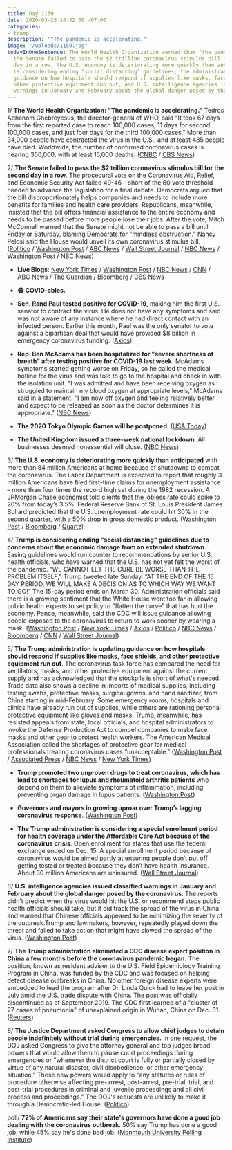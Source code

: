 ```yaml
---
title: Day 1159
date: 2020-03-23 14:32:00 -07:00
categories:
- trump
description: '"The pandemic is accelerating."'
image: "/uploads/1159.jpg"
todayInOneSentence: The World Health Organization warned that "the pandemic is accelerating";
  the Senate failed to pass the $2 trillion coronavirus stimulus bill for the second
  day in a row; the U.S. economy is deteriorating more quickly than anticipated; Trump
  is considering ending "social distancing" guidelines; the administration is updating
  guidance on how hospitals should respond if supplies like masks, face shields, and
  other protective equipment run out; and U.S. intelligence agencies issued classified
  warnings in January and February about the global danger posed by the coronavirus.
---
```


1/ **The World Health Organization: "The pandemic is accelerating."** Tedros Adhanom Ghebreyesus, the director-general of WHO, said “It took 67 days from the first reported case to reach 100,000 cases, 11 days for second 100,000 cases, and just four days for the third 100,000 cases." More than 34,000 people have contracted the virus in the U.S., and at least 485 people have died. Worldwide, the number of confirmed coronavirus cases is nearing 350,000, with at least 15,000 deaths. ([CNBC](https://www.cnbc.com/2020/03/23/coronavirus-pandemic-is-accelerating-as-cases-eclipse-350000-who-says.html) / [CBS News](https://www.cbsnews.com/live-updates/coronavirus-disease-covid-19-latest-news-deaths-2020-03-23/))

2/ **The Senate failed to pass the $2 trillion coronavirus stimulus bill for the second day in a row**. The procedural vote on the Coronavirus Aid, Relief, and Economic Security Act failed 49-46 – short of the 60 vote threshold needed to advance the legislation for a final debate. Democrats argued that the bill disproportionately helps companies and needs to include more benefits for families and health care providers. Republicans, meanwhile, insisted that the bill offers financial assistance to the entire economy and needs to be passed before more people lose their jobs. After the vote, Mitch McConnell warned that the Senate might not be able to pass a bill until Friday or Saturday, blaming Democrats for "mindless obstruction." Nancy Pelosi said the House would unveil its own coronavirus stimulus bill. ([Politico](https://www.politico.com/news/2020/03/23/senate-coronavirus-rescue-package-143799) / [Washington Post](https://www.washingtonpost.com/us-policy/2020/03/23/trump-coronavirus-senate-economic-stimulus/) / [ABC News](https://abcnews.go.com/Politics/senate-showdown-pandemic-relief-stalls-pelosi-preps-democraticbill/story?id=69749675&cid=clicksource_4380645_2_heads_hero_live_hero_related) / [Wall Street Journal](https://www.wsj.com/articles/senate-resumes-talks-after-blocking-coronavirus-rescue-package-11584966436?mod=hp_lead_pos2) / [NBC News](https://www.nbcnews.com/politics/congress/congress-deadlocked-over-massive-corona-virus-stimulus-bill-talks-ongoing-n1166501) / [Washington Post](https://www.washingtonpost.com/us-policy/2020/03/22/vast-coronavirus-stimulus-bill-limbo-crunch-times-arrives-capitol-hill/) / [NBC News](https://www.nbcnews.com/politics/congress/top-democrats-say-they-re-not-yet-ready-sign-coronavirus-n1166021))

* **Live Blogs**: [New York Times](https://www.nytimes.com/2020/03/23/world/coronavirus-updates-usa-world.html) / [Washington Post](https://www.washingtonpost.com/us-policy/2020/03/23/trump-coronavirus-senate-economic-stimulus/) / [NBC News](https://www.nbcnews.com/health/health-news/live-blog/coronavirus-updates-stimulus-bill-fails-senate-canada-australia-pull-out-n1166286) / [CNN](https://www.cnn.com/2020/03/23/politics/coronavirus-economic-stimulus-senate/index.html) / [ABC News](https://abcnews.go.com/Politics/coronavirus-government-response-updates-klobuchars-husband-tests-positive/story?id=69745713) / [The Guardian](https://www.theguardian.com/us-news/live/2020/mar/23/coronavirus-us-live-news-updates-donald-trump-fauci-us-cities-spike-cases) / [Bloomberg](https://www.bloomberg.com/news/articles/2020-03-23/senate-set-for-more-showdown-votes-on-stimulus-congress-update?srnd=premium) / [CBS News](https://www.cbsnews.com/live-updates/coronavirus-disease-covid-19-latest-news-deaths-2020-03-23/)

* **😷 COVID-ables.**

* **Sen. Rand Paul tested positive for COVID-19**, making him the first U.S. senator to contract the virus. He does not have any symptoms and said was not aware of any instance where he had direct contact with an infected person. Earlier this month, Paul was the only senator to vote against a bipartisan deal that would have provided $8 billion in emergency coronavirus funding. ([Axios](https://www.axios.com/rand-paul-coronavirus-847b3df1-92bc-4ee6-833b-952d16f3ee3f.html))

* **Rep. Ben McAdams has been hospitalized for "severe shortness of breath" after testing positive for COVID-19 last week.** McAdams symptoms started getting worse on Friday, so he called the medical hotline for the virus and was told to go to the hospital and check in with the isolation unit. "I was admitted and have been receiving oxygen as I struggled to maintain my blood oxygen at appropriate levels," McAdams said in a statement. "I am now off oxygen and feeling relatively better and expect to be released as soon as the doctor determines it is appropriate." ([NBC News](https://www.nbcnews.com/politics/congress/rep-ben-mcadams-hospitalized-after-coronavirus-positive-test-n1166361))

* **The 2020 Tokyo Olympic Games will be postponed**. ([USA Today](https://www.usatoday.com/story/sports/olympics/2020/03/23/olympics-2020-ioc-member-tokyo-games-postponed-dick-pound-coronavirus/2899848001/))

* **The United Kingdom issued a three-week national lockdown**. All businesses deemed nonessential will close. ([NBC News](https://www.nbcnews.com/news/world/uk-government-imposes-3-week-national-lockdown-enforced-police-contain-n1167141))

3/ **The U.S. economy is deteriorating more quickly than anticipated** with more than 84 million Americans at home because of shutdowns to combat the coronavirus. The Labor Department is expected to report that roughly 3 million Americans have filed first-time claims for unemployment assistance – more than four times the record high set during the 1982 recession. A JPMorgan Chase economist told clients that the jobless rate could spike to 20% from today’s 3.5%. Federal Reserve Bank of St. Louis President James Bullard predicted that the U.S. unemployment rate could hit 30% in the second quarter, with a 50% drop in gross domestic product. ([Washington Post](https://www.washingtonpost.com/business/2020/03/20/us-economy-deteriorating-faster-than-anticipated-80-million-americans-forced-stay-home/) / [Bloomberg](https://www.bloomberg.com/news/articles/2020-03-22/fed-s-bullard-says-u-s-jobless-rate-may-soar-to-30-in-2q?sref=MIBMEEoj) / [Quartz](https://qz.com/1823251/coronavirus-could-leave-30-percent-of-us-workers-jobless-fed-pres-says/))

4/ **Trump is considering ending "social distancing" guidelines due to concerns about the economic damage from an extended shutdown**. Easing guidelines would run counter to recommendations by senior U.S. health officials, who have warned that the U.S. has not yet felt the worst of the pandemic. “WE CANNOT LET THE CURE BE WORSE THAN THE PROBLEM ITSELF,” Trump tweeted late Sunday. “AT THE END OF THE 15 DAY PERIOD, WE WILL MAKE A DECISION AS TO WHICH WAY WE WANT TO GO!” The 15-day period ends on March 30. Administration officials said there is a growing sentiment that the White House went too far in allowing public health experts to set policy to "flatten the curve" that has hurt the economy. Pence, meanwhile, said the CDC will issue guidance allowing people exposed to the coronavirus to return to work sooner by wearing a mask. ([Washington Post](https://www.washingtonpost.com/politics/trump-signals-growing-weariness-with-social-distancing-and-other-steps-advocated-by-health-officials/2020/03/23/0920ea0a-6cfc-11ea-a3ec-70d7479d83f0_story.html) / [New York Times](https://www.nytimes.com/2020/03/23/us/politics/trump-coronavirus-restrictions.html) / [Axios](https://www.axios.com/coronavirus-economy-recession-donald-trump-0b5ab109-1a5e-4397-b54b-5f17d802c029.html) / [Politico](https://www.politico.com/news/2020/03/23/trump-coronavirus-lockdown-skepticism-143800) / [NBC News](https://www.nbcnews.com/politics/white-house/tensions-brewing-inside-white-house-over-economic-consequences-coronavirus-response-n1166671) / [Bloomberg](https://www.bloomberg.com/news/articles/2020-03-23/trump-weighs-easing-stay-at-home-advice-to-curb-economic-rout?sref=MIBMEEoj) / [CNN](https://www.cnn.com/2020/03/23/politics/trump-coronavirus-15-days-social-distancing/index.html) / [Wall Street Journal](https://www.wsj.com/articles/trump-considers-easing-social-distancing-guidelines-to-boost-economy-11584986183?mod=hp_lead_pos1))

5/ **The Trump administration is updating guidance on how hospitals should respond if supplies like masks, face shields, and other protective equipment run out**. The coronavirus task force has compared the need for ventilators, masks, and other protective equipment against the current supply and has acknowledged that the stockpile is short of what's needed. Trade data also shows a decline in imports of medical supplies, including testing swabs, protective masks, surgical gowns, and hand sanitizer, from China starting in mid-February. Some emergency rooms, hospitals and clinics have already run out of supplies, while others are rationing personal protective equipment like gloves and masks. Trump, meanwhile, has resisted appeals from state, local officials, and hospital administrators to invoke the Defense Production Act to compel companies to make face masks and other gear to protect health workers. The American Medical Association called the shortages of protective gear for medical professionals treating coronavirus cases “unacceptable.” ([Washington Post](https://www.washingtonpost.com/health/government-scrambling-to-advise-hospitals-that-run-out-of-basic-supplies/2020/03/21/d9c36702-6b88-11ea-abef-020f086a3fab_story.html) / [Associated Press](https://apnews.com/6d9382c1e8ee36f9ed1a4dfe7815ceb1) / [NBC News](https://www.nbcnews.com/politics/congress/american-medical-association-head-lack-protective-gear-unacceptable-n1165356) / [New York Times](https://www.nytimes.com/2020/03/21/business/coronavirus-masks-hanes-trump.html))

* **Trump promoted two unproven drugs to treat coronavirus, which has lead to shortages for lupus and rheumatoid arthritis patients** who depend on them to alleviate symptoms of inflammation, including preventing organ damage in lupus patients. ([Washington Post](https://www.washingtonpost.com/business/2020/03/20/hospitals-doctors-are-wiping-out-supplies-an-unproven-coronavirus-treatment/))

* **Governors and mayors in growing uproar over Trump’s lagging coronavirus response**. ([Washington Post](https://www.washingtonpost.com/politics/governors-and-mayors-in-growing-uproar-over-trumps-lagging-coronavirus-response/2020/03/22/98ac569a-6c49-11ea-a3ec-70d7479d83f0_story.html))

* **The Trump administration is considering a special enrollment period for health coverage under the Affordable Care Act because of the coronavirus crisis**. Open enrollment for states that use the federal exchange ended on Dec. 15. A special enrollment period because of coronavirus would be aimed partly at ensuring people don’t put off getting tested or treated because they don’t have health insurance. About 30 million Americans are uninsured. ([Wall Street Journal](https://www.wsj.com/articles/u-s-considers-special-enrollment-period-for-affordable-care-act-due-to-coronavirus-spread-11584814494))

6/ **U.S. intelligence agencies issued classified warnings in January and February about the global danger posed by the coronavirus**. The reports didn’t predict when the virus would hit the U.S. or recommend steps public health officials should take, but it did track the spread of the virus in China and warned that Chinese officials appeared to be minimizing the severity of the outbreak.Trump and lawmakers, however, repeatedly played down the threat and failed to take action that might have slowed the spread of the virus. ([Washington Post](https://www.washingtonpost.com/national-security/us-intelligence-reports-from-january-and-february-warned-about-a-likely-pandemic/2020/03/20/299d8cda-6ad5-11ea-b5f1-a5a804158597_story.html))

7/ **The Trump administration eliminated a CDC disease expert position in China a few months before the coronavirus pandemic began.** The position, known as resident adviser to the U.S. Field Epidemiology Training Program in China, was funded by the CDC and was focused on helping detect disease outbreaks in China. No other foreign disease experts were embedded to lead the program after Dr. Linda Quick had to leave her post in July amid the U.S. trade dispute with China. The post was officially discontinued as of September 2019. The CDC first learned of a "cluster of 27 cases of pneumonia" of unexplained origin in Wuhan, China on Dec. 31. ([Reuters](https://www.reuters.com/article/us-health-coronavirus-china-cdc-exclusiv-idUSKBN21910S))

8/ **The Justice Department asked Congress to allow chief judges to detain people indefinitely without trial during emergencies.** In one request, the DOJ asked Congress to give the attorney general and top judges broad powers that would allow them to pause court proceedings during emergencies or "whenever the district court is fully or partially closed by virtue of any natural disaster, civil disobedience, or other emergency situation." These new powers would apply to "any statutes or rules of procedure otherwise affecting pre-arrest, post-arrest, pre-trial, trial, and post-trial procedures in criminal and juvenile proceedings and all civil process and proceedings." The DOJ's requests are unlikely to make it through a Democratic-led House. ([Politico](https://www.politico.com/news/2020/03/21/doj-coronavirus-emergency-powers-140023))

poll/ **72% of Americans say their state's governors have done a good job dealing with the coronavirus outbreak**. 50% say Trump has done a good job, while 45% say he's done bad job. ([Monmouth University Polling Institute](https://www.monmouth.edu/polling-institute/reports/monmouthpoll_us_032320/))